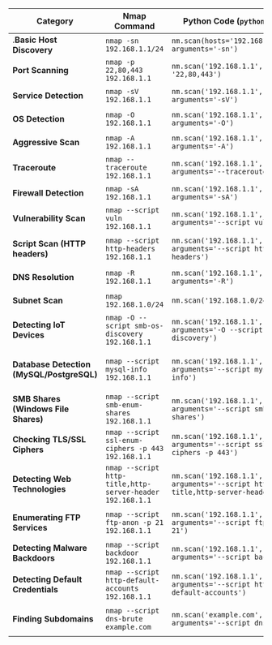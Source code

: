 
| **Category**                              | **Nmap Command**                                          | **Python Code (`python-nmap`)**                                              | **Expected Output**                                |
| ----------------------------------------- | --------------------------------------------------------- | ---------------------------------------------------------------------------- | -------------------------------------------------- |
| .**Basic Host Discovery**                 | `nmap -sn 192.168.1.1/24`                                 | `nm.scan(hosts='192.168.1.1/24', arguments='-sn')`                           | List of live hosts in the subnet                   |
| **Port Scanning**                         | `nmap -p 22,80,443 192.168.1.1`                           | `nm.scan('192.168.1.1', '22,80,443')`                                        | Open/closed/filtered ports                         |
| **Service Detection**                     | `nmap -sV 192.168.1.1`                                    | `nm.scan('192.168.1.1', arguments='-sV')`                                    | Running services & versions                        |
| **OS Detection**                          | `nmap -O 192.168.1.1`                                     | `nm.scan('192.168.1.1', arguments='-O')`                                     | OS type & accuracy percentage                      |
| **Aggressive Scan**                       | `nmap -A 192.168.1.1`                                     | `nm.scan('192.168.1.1', arguments='-A')`                                     | OS, services, traceroute, scripts                  |
| **Traceroute**                            | `nmap --traceroute 192.168.1.1`                           | `nm.scan('192.168.1.1', arguments='--traceroute')`                           | Path taken by packets to the target                |
| **Firewall Detection**                    | `nmap -sA 192.168.1.1`                                    | `nm.scan('192.168.1.1', arguments='-sA')`                                    | Indicates if a firewall is present                 |
| **Vulnerability Scan**                    | `nmap --script vuln 192.168.1.1`                          | `nm.scan('192.168.1.1', arguments='--script vuln')`                          | List of possible vulnerabilities                   |
| **Script Scan (HTTP headers)**            | `nmap --script http-headers 192.168.1.1`                  | `nm.scan('192.168.1.1', arguments='--script http-headers')`                  | HTTP response headers (Server, X-Powered-By, etc.) |
| **DNS Resolution**                        | `nmap -R 192.168.1.1`                                     | `nm.scan('192.168.1.1', arguments='-R')`                                     | Resolves hostname for IP                           |
| **Subnet Scan**                           | `nmap 192.168.1.0/24`                                     | `nm.scan('192.168.1.0/24')`                                                  | List of active hosts in the subnet                 |
| **Detecting IoT Devices**                 | `nmap -O --script smb-os-discovery 192.168.1.1`           | `nm.scan('192.168.1.1', arguments='-O --script smb-os-discovery')`           | Identifies smart devices, routers, etc.            |
| **Database Detection (MySQL/PostgreSQL)** | `nmap --script mysql-info 192.168.1.1`                    | `nm.scan('192.168.1.1', arguments='--script mysql-info')`                    | Detects MySQL version & authentication methods     |
| **SMB Shares (Windows File Shares)**      | `nmap --script smb-enum-shares 192.168.1.1`               | `nm.scan('192.168.1.1', arguments='--script smb-enum-shares')`               | Lists shared folders on Windows hosts              |
| **Checking TLS/SSL Ciphers**              | `nmap --script ssl-enum-ciphers -p 443 192.168.1.1`       | `nm.scan('192.168.1.1', arguments='--script ssl-enum-ciphers -p 443')`       | Lists TLS versions & ciphers supported             |
| **Detecting Web Technologies**            | `nmap --script http-title,http-server-header 192.168.1.1` | `nm.scan('192.168.1.1', arguments='--script http-title,http-server-header')` | Extracts page title & server details               |
| **Enumerating FTP Services**              | `nmap --script ftp-anon -p 21 192.168.1.1`                | `nm.scan('192.168.1.1', arguments='--script ftp-anon -p 21')`                | Checks if FTP allows anonymous login               |
| **Detecting Malware Backdoors**           | `nmap --script backdoor 192.168.1.1`                      | `nm.scan('192.168.1.1', arguments='--script backdoor')`                      | Detects known malware backdoors                    |
| **Detecting Default Credentials**         | `nmap --script http-default-accounts 192.168.1.1`         | `nm.scan('192.168.1.1', arguments='--script http-default-accounts')`         | Checks for default admin credentials               |
| **Finding Subdomains**                    | `nmap --script dns-brute example.com`                     | `nm.scan('example.com', arguments='--script dns-brute')`                     | Enumerates subdomains of a domain                  |
